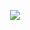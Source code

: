 <p align="center"><img src="https://github.com/adennyfernandes/imagens/blob/master/homem%20letra.gif"/></p>








